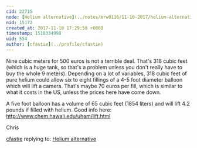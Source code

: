 ```yaml
---
cid: 22715
node: [Helium alternative](../notes/mrw0116/11-10-2017/helium-alternative)
nid: 15172
created_at: 2017-11-10 17:29:58 +0000
timestamp: 1510334998
uid: 554
author: [cfastie](../profile/cfastie)
---
```


Nine cubic meters for 500 euros is not a terrible deal. That's 318 cubic feet (which is a huge tank, so that's a problem unless you don't really have to buy the whole 9 meters). Depending on a lot of variables, 318 cubic feet of pure helium could allow six to eight fillings of a 4-5 foot diameter balloon which will lift a camera. That's maybe 70 euros per fill, which is similar to what it costs in the US, unless the prices here have come down.

A five foot balloon has a volume of 65 cubic feet (1854 liters) and will lift 4.2 pounds if filled with helium. Good info here: http://www.chem.hawaii.edu/uham/lift.html


Chris

[cfastie](../profile/cfastie) replying to: [Helium alternative](../notes/mrw0116/11-10-2017/helium-alternative)

